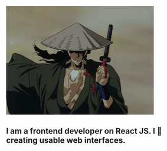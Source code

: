 [![Header](https://github.com/ruslankriklivyy/ruslankriklivyy/blob/main/assets/background.gif)](https://portfolio-v2-blush.vercel.app/)

## I am a frontend developer on React JS. I 💙 creating usable web interfaces.
